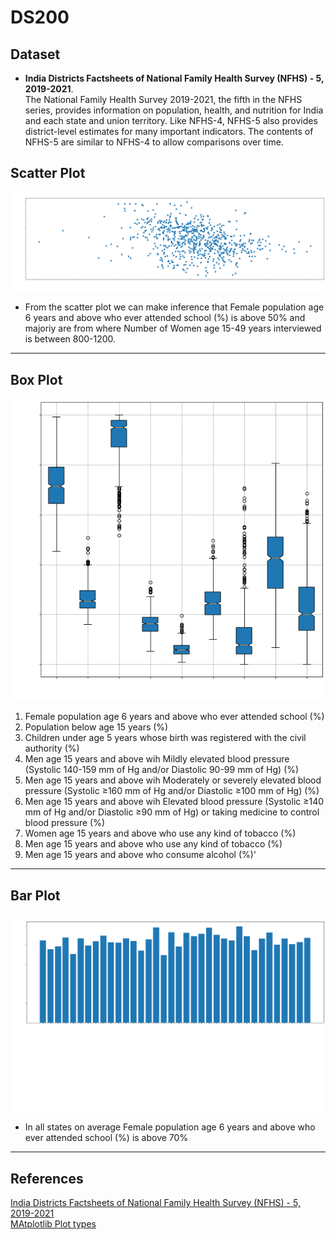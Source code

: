 # DS200

## **Dataset**
* **India Districts Factsheets of National Family Health Survey (NFHS) - 5, 2019-2021**.
<br />The National Family Health Survey 2019-2021, the fifth in the NFHS series, provides information on population, health, and nutrition for India and each state and union territory. Like NFHS-4, NFHS-5 also provides district-level estimates for many important indicators. The contents of NFHS-5 are similar to NFHS-4 to allow comparisons over time.


## **Scatter Plot**
![alt text](https://github.com/karang2606/DS200/blob/main/scatter%20plot.png)
* From the scatter plot we can make inference that Female population age 6 years and above who ever attended school (%) is above 50% and majoriy are from where Number of Women age 15-49 years interviewed is between 800-1200.
---

## **Box Plot**
![alt text](https://github.com/karang2606/DS200/blob/main/box%20plot.png)
1. Female population age 6 years and above who ever attended school (%)
2. Population below age 15 years (%)
3. Children under age 5 years whose birth was registered with the civil authority (%)
4. Men age 15 years and above wih Mildly elevated blood pressure (Systolic 140-159 mm of Hg and/or Diastolic 90-99 mm of Hg) (%)
5. Men age 15 years and above wih Moderately or severely elevated blood pressure (Systolic ≥160 mm of Hg and/or Diastolic ≥100 mm of Hg) (%)
6. Men age 15 years and above wih Elevated blood pressure (Systolic ≥140 mm of Hg and/or Diastolic ≥90 mm of Hg) or taking medicine to control blood pressure (%)
7. Women age 15 years and above who use any kind of tobacco (%)
8. Men age 15 years and above who use any kind of tobacco (%)
9. Men age 15 years and above who consume alcohol (%)'
---

## **Bar Plot**
![alt text](https://github.com/karang2606/DS200/blob/main/bar%20plot.png)
* In all states on average Female population age 6 years and above who ever attended school (%) is above 70%

---

## **References**
[India Districts Factsheets of National Family Health Survey (NFHS) - 5, 2019-2021](https://data.gov.in/resource/india-districts-factsheets-national-family-health-survey-nfhs-5-2019-2021) <br />
[MAtplotlib Plot types](https://matplotlib.org/stable/plot_types/index.html)
